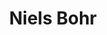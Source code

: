 ---
title: "Niels Bohr"
hashtag: "niels-bohr"
tags:
  - Danish
  - Physicist
  - Scientist
  - Nobel Prize Winner
  - Human Being
---